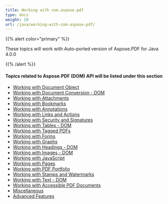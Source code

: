 ```yaml
---
title: Working with com.aspose.pdf
type: docs
weight: 10
url: /java/working-with-com-aspose-pdf/
---
```


{{% alert color="primary" %}} 

These topics will work with Auto-ported version of Aspose.PDF for Java 4.0.0 

{{% /alert %}} 
#### **Topics related to Aspose.PDF (DOM) API will be listed under this section**
- [Working with Document Object](/pdf/java/working-with-document-object-html/)
- [Working with Document Conversion - DOM](/pdf/java/working-with-document-conversion-dom-html/)
- [Working with Attachments](/pdf/java/working-with-attachments-html/)
- [Working with Bookmarks](/pdf/java/working-with-bookmarks-html/)
- [Working with Annotations](/pdf/java/working-with-annotations-html/)
- [Working with Links and Actions](/pdf/java/working-with-links-and-actions-html/)
- [Working with Security and Signatures](/pdf/java/working-with-security-and-signatures-html/)
- [Working with Tables - DOM](/pdf/java/working-with-tables-dom-html/)
- [Working with Tagged PDFs](/pdf/java/working-with-tagged-pdfs-html/)
- [Working with Forms](/pdf/java/working-with-forms-html/)
- [Working with Graphs](/pdf/java/working-with-graphs-html/)
- [Working with Headings - DOM](/pdf/java/working-with-headings-dom-html/)
- [Working with Images - DOM](/pdf/java/working-with-images-dom-html/)
- [Working with JavaScript](/pdf/java/working-with-javascript-html/)
- [Working with Pages](/pdf/java/working-with-pages-html/)
- [Working with PDF Portfolio](/pdf/java/working-with-pdf-portfolio-html/)
- [Working with Stamps and Watermarks](/pdf/java/working-with-stamps-and-watermarks-html/)
- [Working with Text - DOM](/pdf/java/working-with-text-dom-html/)
- [Working with Accessible PDF Documents](/pdf/java/working-with-accessible-pdf-documents-html/)
- [Miscellaneous](/pdf/java/miscellaneous-html/)
- [Advanced Features](/pdf/java/advanced-features-html/)
